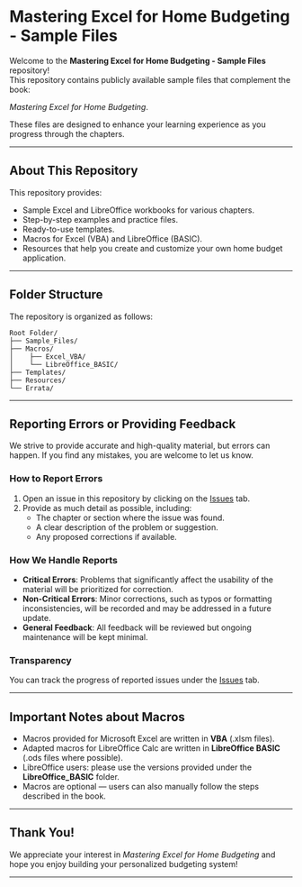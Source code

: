 # Mastering Excel for Home Budgeting - Sample Files

Welcome to the **Mastering Excel for Home Budgeting - Sample Files** repository!  
This repository contains publicly available sample files that complement the book:

*Mastering Excel for Home Budgeting*.

These files are designed to enhance your learning experience as you progress through the chapters.

---

## About This Repository

This repository provides:
- Sample Excel and LibreOffice workbooks for various chapters.
- Step-by-step examples and practice files.
- Ready-to-use templates.
- Macros for Excel (VBA) and LibreOffice (BASIC).
- Resources that help you create and customize your own home budget application.

---

## Folder Structure

The repository is organized as follows:

```
Root Folder/
├── Sample_Files/
├── Macros/
│    ├── Excel_VBA/
│    └── LibreOffice_BASIC/
├── Templates/
├── Resources/
└── Errata/
```
---

## Reporting Errors or Providing Feedback

We strive to provide accurate and high-quality material, but errors can happen. If you find any mistakes, you are welcome to let us know.

### How to Report Errors
1. Open an issue in this repository by clicking on the [Issues](https://github.com/TomP60/Mastering-Excel-for-Home-Budgeting-Samples/issues) tab.
2. Provide as much detail as possible, including:
   - The chapter or section where the issue was found.
   - A clear description of the problem or suggestion.
   - Any proposed corrections if available.

### How We Handle Reports
- **Critical Errors**: Problems that significantly affect the usability of the material will be prioritized for correction.
- **Non-Critical Errors**: Minor corrections, such as typos or formatting inconsistencies, will be recorded and may be addressed in a future update.
- **General Feedback**: All feedback will be reviewed but ongoing maintenance will be kept minimal.

### Transparency
You can track the progress of reported issues under the [Issues](https://github.com/TomP60/Mastering-Excel-for-Home-Budgeting-Samples/issues) tab.

---

## Important Notes about Macros

- Macros provided for Microsoft Excel are written in **VBA** (.xlsm files).
- Adapted macros for LibreOffice Calc are written in **LibreOffice BASIC** (.ods files where possible).
- LibreOffice users: please use the versions provided under the **LibreOffice_BASIC** folder.
- Macros are optional — users can also manually follow the steps described in the book.

---

## Thank You!

We appreciate your interest in *Mastering Excel for Home Budgeting* and hope you enjoy building your personalized budgeting system!

---
